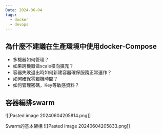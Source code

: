 ```yaml
---
Date: 2024-06-04
tags:
  - docker
  - devops
---
```

## 為什麼不建議在生產環境中使用docker-Compose
- 多機器如何管理？
- 如果跨機器做scale橫向擴充？
- 容器失敗退出時如何新建容器確保服務正常運作？
- 如何確保零宕機時間？
- 如何管理密碼，Key等敏感資料？
## 容器編排swarm
![[Pasted image 20240604205814.png]]

Swarm的基本架構
![[Pasted image 20240604205833.png]]